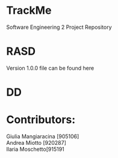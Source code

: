 

# TrackMe 
Software Engineering 2 Project Repository

# RASD
Version 1.0.0 file can be found here

# DD

# Contributors:
Giulia Mangiaracina [905106]    
Andrea Miotto [920287]  
Ilaria Moschetto[915191
